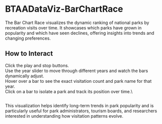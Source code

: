 #  BTAADataViz-BarChartRace

The Bar Chart Race visualizes the dynamic ranking of national parks by recreation visits over time. It showcases which parks have grown in popularity and which have seen declines, offering insights into trends and changing preferences.

## How to Interact
Click the play and stop buttons.\
Use the year slider to move through different years and watch the bars dynamically adjust.\
Hover over a bar to see the exact visitation count and park name for that year.\
Click on a bar to isolate a park and track its position over time.\

##
This visualization helps identify long-term trends in park popularity and is particularly useful for park administrators, tourism boards, and researchers interested in understanding how visitation patterns evolve.